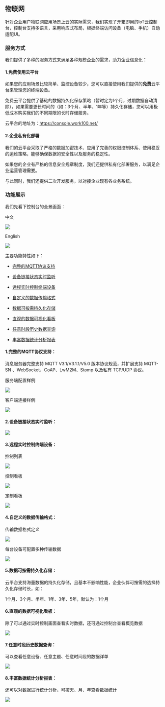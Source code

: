 
## <a id="物联网" style="padding-top: 60px;">物联网</a>

针对企业用户物联网应用场景上云的实际需求，我们实现了开箱即用的IoT云控制台，控制台支持多语言，采用响应式布局，根据终端访问设备（电脑、手机）自动适配UI。

### <a id="服务方式" style="padding-top: 60px;">服务方式</a>

我们提供了多种的服务方式来满足各种规模企业的需求，助力企业信息化：

#### 1.免费使用云平台

如果您的应用场景比较简单、监控设备较少，您可以直接使用我们提供的**免费**云平台来管理您的终端设备。

免费云平台提供了基础的数据持久化保存策略（暂时定为1个月，过期数据自动清除），如果需要更长时间的（如：3个月、半年、1年等）持久化存储，您可以用极低成本购买我们的不同期限的长时存储服务。

云平台的地址为：<a href="https://console.work100.net/" target="_blank">https://console.work100.net/</a>

#### 2.企业私有化部署

我们的云平台采取了严格的数据加密技术、应用了完善的权限控制体系、使用稳妥的运维策略，能够确保数据的安全性以及服务的稳定性。

如果您的企业有严格的信息安全规章制度，我们还提供私有化部署服务，以满足企业运营管理需要。

与此同时，我们还提供二次开发服务，以对接企业现有各业务系统。



### <a id="功能展示" style="padding-top: 60px;">功能展示</a>

我们先看下控制台的全景画面：

中文

<img src="http://contents.work100.net/images/productions/cloud/zh_CN/iot_zh_CN.png" style="max-width: 98%" />

English

<img src="http://contents.work100.net/images/productions/cloud/zh_CN/iot_en.png" style="max-width: 98%" />


主要功能特性如下：

- [完整的MQTT协议支持](#完整的MQTT协议支持)

- [设备链接状态实时监听](#设备链接状态实时监听)

- [远程实时控制终端设备](#远程实时控制终端设备)

- [自定义的数据传输格式](#自定义的数据传输格式)

- [数据可按需持久化存储](#数据可按需持久化存储)

- [直观的数据可视化看板](#直观的数据可视化看板)

- [任意时段历史数据查询](#任意时段历史数据查询)

- [丰富数据统计分析报表](#丰富数据统计分析报表)


#### <a id="完整的MQTT协议支持" style="padding-top: 60px;">1.完整的MQTT协议支持：</a>

消息服务器完整支持 MQTT V3.1/V3.1.1/V5.0 版本协议规范，并扩展支持 MQTT-SN 、WebSocket、CoAP、LwM2M、Stomp 以及私有 TCP/UDP 协议。

服务端配置样例

<img src="http://contents.work100.net/images/productions/cloud/zh_CN/iot_mqtt_server.png" style="max-width: 98%" />

客户端连接样例

<img src="http://contents.work100.net/images/productions/cloud/zh_CN/iot_mqtt_client.png" style="max-width: 98%" />

#### <a id="设备链接状态实时监听" style="padding-top: 60px;">2.设备链接状态实时监听：</a>

<img src="http://contents.work100.net/images/productions/cloud/zh_CN/iot_connection.png" style="max-width: 98%" />

#### <a id="远程实时控制终端设备" style="padding-top: 60px;">3.远程实时控制终端设备：</a>

控制列表

<img src="http://contents.work100.net/images/productions/cloud/zh_CN/iot_rtc_1.png" style="max-width: 98%" />

控制看板

<img src="http://contents.work100.net/images/productions/cloud/zh_CN/iot_rtc_2.png" style="max-width: 98%" />

定制看板

<img src="http://contents.work100.net/images/productions/cloud/zh_CN/iot_rtc_3.png" style="max-width: 98%" />

#### <a id="自定义的数据传输格式" style="padding-top: 60px;">4.自定义的数据传输格式：</a>

传输数据格式定义

<img src="http://contents.work100.net/images/productions/cloud/zh_CN/iot_json_data.png" style="max-width: 98%" />

每台设备可配置多种传输数据

<img src="http://contents.work100.net/images/productions/cloud/zh_CN/iot_json_data_list.png" style="max-width: 98%" />

#### <a id="数据可按需持久化存储" style="padding-top: 60px;">5.数据可按需持久化存储：</a>

云平台支持海量数据的持久化存储，且基本不影响性能，企业伙伴可按需的选择持久化存储时长，如：

1个月、3个月、半年、1年、3年、5年，默认为：1个月

#### <a id="直观的数据可视化看板" style="padding-top: 60px;">6.直观的数据可视化看板：</a>

除了可以通过实时控制画面查看实时数据，还可通过控制台查看概览数据

<img src="http://contents.work100.net/images/productions/cloud/zh_CN/iot_console.png" style="max-width: 98%" />

#### <a id="任意时段历史数据查询" style="padding-top: 60px;">7.任意时段历史数据查询：</a>

可以查看任意设备、任意主题、任意时间段的数据详单

<img src="http://contents.work100.net/images/productions/cloud/zh_CN/iot_report_list.png" style="max-width: 98%" />


#### <a id="丰富数据统计分析报表" style="padding-top: 60px;">8.丰富数据统计分析报表：</a>

还可以对数据进行统计分析，可按天、月、年查看数据统计

<img src="http://contents.work100.net/images/productions/cloud/zh_CN/iot_report_chart.png" style="max-width: 98%" />
